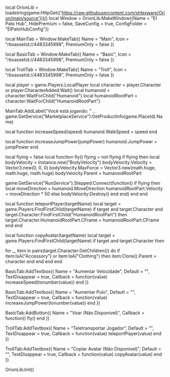 local OrionLib = loadstring(game:HttpGet(('https://raw.githubusercontent.com/shlexware/Orion/main/source')))()
local Window = OrionLib:MakeWindow({Name = "El Pato Hub", HidePremium = false, SaveConfig = true, ConfigFolder = "ElPatoHubConfig"})

local MainTab = Window:MakeTab({
Name = "Main",
Icon = "rbxassetid://4483345998",
PremiumOnly = false
})

local BasicTab = Window:MakeTab({
Name = "Basic",
Icon = "rbxassetid://4483345998",
PremiumOnly = false
})

local TrollTab = Window:MakeTab({
Name = "Troll",
Icon = "rbxassetid://4483345998",
PremiumOnly = false
})

local player = game.Players.LocalPlayer
local character = player.Character or player.CharacterAdded:Wait()
local humanoid = character:WaitForChild("Humanoid")
local humanoidRootPart = character:WaitForChild("HumanoidRootPart")

MainTab:AddLabel("Você está jogando: " .. game:GetService("MarketplaceService"):GetProductInfo(game.PlaceId).Name)

local function increaseSpeed(speed)
humanoid.WalkSpeed = speed
end

local function increaseJumpPower(jumpPower)
humanoid.JumpPower = jumpPower
end

local flying = false
local function fly()
flying = not flying
if flying then
local bodyVelocity = Instance.new("BodyVelocity")
bodyVelocity.Velocity = Vector3.new(0, 0, 0)
bodyVelocity.MaxForce = Vector3.new(math.huge, math.huge, math.huge)
bodyVelocity.Parent = humanoidRootPart

game:GetService("RunService").Stepped:Connect(function()
if flying then
local moveDirection = humanoid.MoveDirection
humanoidRootPart.Velocity = moveDirection * 50
else
bodyVelocity:Destroy()
end
end)
end
end

local function teleportPlayer(targetName)
local target = game.Players:FindFirstChild(targetName)
if target and target.Character and target.Character:FindFirstChild("HumanoidRootPart") then
target.Character.HumanoidRootPart.CFrame = humanoidRootPart.CFrame
end
end

local function copyAvatar(targetName)
local target = game.Players:FindFirstChild(targetName)
if target and target.Character then

for _, item in pairs(target.Character:GetChildren()) do
if item:IsA("Accessory") or item:IsA("Clothing") then
item:Clone().Parent = character
end
end
end
end

BasicTab:AddTextbox({
Name = "Aumentar Velocidade",
Default = "",
TextDisappear = true,
Callback = function(value)
increaseSpeed(tonumber(value))
end
})

BasicTab:AddTextbox({
Name = "Aumentar Pulo",
Default = "",
TextDisappear = true,
Callback = function(value)
increaseJumpPower(tonumber(value))
end
})

BasicTab:AddButton({
Name = "Voar (Não Disponível)",
Callback = function()
fly()
end
})

TrollTab:AddTextbox({
Name = "Teletransportar Jogador",
Default = "",
TextDisappear = true,
Callback = function(value)
teleportPlayer(value)
end
})

TrollTab:AddTextbox({
Name = "Copiar Avatar (Não Disponível)",
Default = "",
TextDisappear = true,
Callback = function(value)
copyAvatar(value)
end
})

OrionLib:Init()
